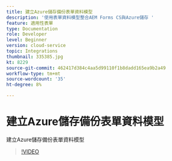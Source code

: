 ```yaml
---
title: 建立Azure儲存備份表單資料模型
description: '使用表單資料模型整合AEM Forms CS與Azure儲存 '
feature: 適用性表單
type: Documentation
role: Developer
level: Beginner
version: cloud-service
topic: Integrations
thumbnail: 335385.jpg
kt: 8229
source-git-commit: 462417d384c4aa5d99110f1b8dadd165ea9b2a49
workflow-type: tm+mt
source-wordcount: '35'
ht-degree: 8%

---
```


# 建立Azure儲存備份表單資料模型

建立Azure儲存備份表單資料模型

>[!VIDEO](https://video.tv.adobe.com/v/335385/?quality=12&learn=on)


